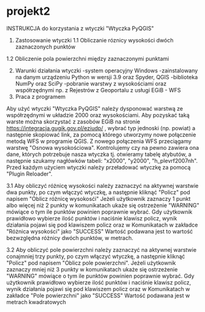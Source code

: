 # projekt2
INSTRUKCJA do korzystania z wtyczki "Wtyczka PyQGIS"

1. Zastosowanie wtyczki
1.1 Obliczanie róznicy wysokości dwóch zaznaczonych punktów

1.2 Obliczenie pola powierzchni między zaznaczonymi punktami


2. Warunki działania wtyczki
-system operacyjny Windows
-zainstalowany na danym urządzeniu Python w wersji 3.9 oraz Spyder, QGIS
-biblioteka NumPy oraz SciPy
-pobranie warstwy z wysokościami oraz współrzędnymi np. z Rejestrów z Geoportalu z usługi EGiB - WFS
3. Praca z programem

Aby użyć wtyczki "Wtyczka PyQGIS" należy dysponować warstwą ze współrzędnymi w układzie 2000 oraz wysokościami. Aby pozyskać taką warste można skorzystać z zasobów EGiB na
stronie https://integracja.gugik.gov.pl/eziudp/ , wybrać typ jednoski (np. powiat) a następnie skopiować link, za pomocą którego utworzymy nowe połączenie metodą WFS w programie QGIS.
Z nowego połączenia WFS przeciągamy warstwę "Osnowa wysokościowa". Kontrolujemy czy na pewno zawiera ona dane, których potrzebuje nasza wtyczka tj. otwieramy tabelę atybutów, 
a następnie szukamy nagłówków tabeli: "x2000", "y2000", "h_plevrf2007nh". 
Przed każdym użyciem wtyczki należy przeładować wtyczkę za pomocą "Plugin Reloader". 

3.1 Aby obliczyć różnicę wysokości należy zaznaczyć na aktywnej warstwie dwa punkty, po czym włączyć wtyczkę, a następnie kliknąć "Policz" pod napisem "Oblicz różnicę wysokosći"
Jeżeli użytkownik zaznaczy 1 punkt albo więcej niż 2 punkty w komunikatach ukaże się ostrzeżenie "WARNING" mówiące o tym ile punktów powinien poprawnie wybrać.
Gdy użytkownik prawidłowo wybierze ilość punktów i naciśnie klawisz policz, wynik działania pojawi się pod klawiszem policz oraz w Komunikatach w zakładce "Różnica wysokości" jako "SUCCESS"
Wartość podawana jest to wartość bezwzględna różnicy dwóch punktów, w metrach.

3.2 Aby obliczyć  pole powierzchni należy zaznaczyć na aktywnej warstwie conajmniej trzy punkty, po czym włączyć wtyczkę, a następnie kliknąć "Policz" 
pod napisem "Oblicz pole powierzchni".
Jeżeli użytkownik zaznaczy mniej niż 3 punkty w komunikatach ukaże się ostrzeżenie "WARNING" mówiące o tym ile punktów powinien poprawnie wybrać.
Gdy użytkownik prawidłowo wybierze ilość punktów i naciśnie klawisz policz, wynik działania pojawi się pod klawiszem policz oraz w Komunikatach w zakładce "Pole powierzchni" jako "SUCCESS"
Wartość podawana jest w metrach kwadratowych
